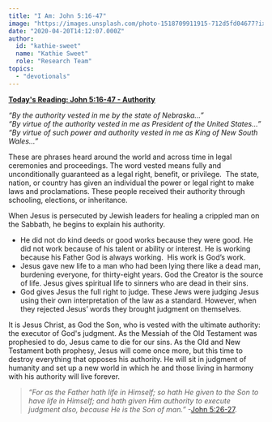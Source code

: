 ```yaml
---
title: "I Am: John 5:16-47"
image: "https://images.unsplash.com/photo-1518709911915-712d5fd04677?ixlib=rb-1.2.1&q=85&fm=jpg&crop=entropy&cs=srgb&ixid=eyJhcHBfaWQiOjk2NjF9"
date: "2020-04-20T14:12:07.000Z"
author:
  id: "kathie-sweet"
  name: "Kathie Sweet"
  role: "Research Team"
topics:
  - "devotionals"
---
```

[**Today's Reading: John 5:16-47 - Authority**][jhn5]

_“By the authority vested in me by the state of Nebraska…”_  
_“By virtue of the authority vested in me as President of the United States…”_  
_“By virtue of such power and authority vested in me as King of New South Wales…”_

These are phrases heard around the world and across time in legal ceremonies and proceedings. The word vested means fully and unconditionally guaranteed as a legal right, benefit, or privilege.  The state, nation, or country has given an individual the power or legal right to make laws and proclamations.  These people received their authority through schooling, elections, or inheritance.  

When Jesus is persecuted by Jewish leaders for healing a crippled man on the Sabbath, he begins to explain his authority.  
* He did not do kind deeds or good works because they were good. He did not work because of his talent or ability or interest. He is working because his Father God is always working.  His work is God’s work.  
* Jesus gave new life to a man who had been lying there like a dead man, burdening everyone, for thirty-eight years. God the Creator is the source of life. Jesus gives spiritual life to sinners who are dead in their sins. 
* God gives Jesus the full right to judge. These Jews were judging Jesus using their own interpretation of the law as a standard. However, when they rejected Jesus’ words they brought judgment on themselves.

It is Jesus Christ, as God the Son, who is vested with the ultimate authority: the executor of God's judgment. As the Messiah of the Old Testament was prophesied to do, Jesus came to die for our sins. As the Old and New Testament both prophesy, Jesus will come once more, but this time to destroy everything that opposes his authority. He will sit in judgment of humanity and set up a new world in which he and those living in harmony with his authority will live forever.

> _“For as the Father hath life in Himself; so hath He given to the Son to have life in Himself; and hath given Him authority to execute judgment also, because He is the Son of man.”_ -[John 5:26-27][jhn5].


[jhn5]: https://www.bible.com/111/jhn.5.16-47
